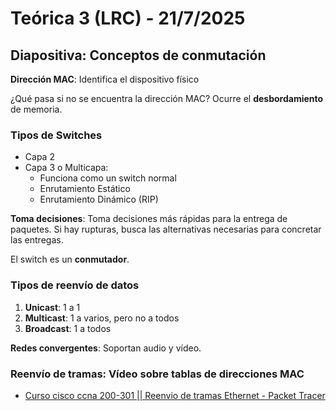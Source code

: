 # Teórica 3 (LRC) - 21/7/2025

## **Diapositiva: Conceptos de conmutación**

**Dirección MAC**: Identifica el dispositivo físico

¿Qué pasa si no se encuentra la dirección MAC? Ocurre el **desbordamiento** de memoria.

### Tipos de Switches

* Capa 2
* Capa 3 o Multicapa:
	* Funciona como un switch normal
	* Enrutamiento Estático
	* Enrutamiento Dinámico (RIP)

**Toma decisiones**: Toma decisiones más rápidas para la entrega de paquetes. Si hay rupturas, busca las alternativas necesarias para concretar las entregas.

El switch es un **conmutador**.

### Tipos de reenvío de datos

1. **Unicast**: 1 a 1
2. **Multicast**: 1 a varios, pero no a todos
3. **Broadcast**: 1 a todos

**Redes convergentes**: Soportan audio y vídeo.

### Reenvío de tramas: Vídeo sobre tablas de direcciones MAC

* [Curso cisco ccna 200-301 || Reenvio de tramas Ethernet - Packet Tracer](https://youtu.be/cgn42AEp2EU)